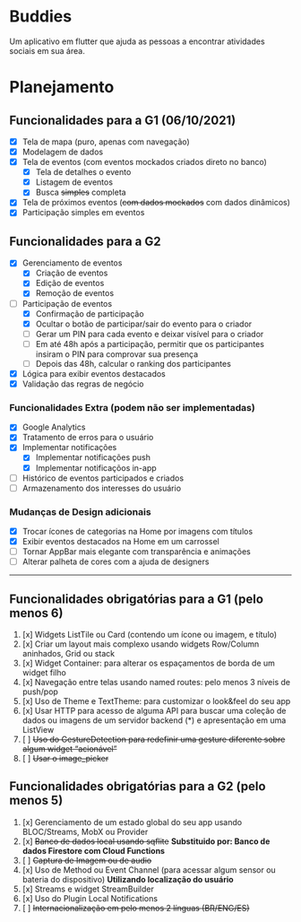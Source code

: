# Buddies
Um aplicativo em flutter que ajuda as pessoas a encontrar atividades sociais em sua área.

# Planejamento

## Funcionalidades para a G1 (06/10/2021)
- [x] Tela de mapa (puro, apenas com navegação)
- [x] Modelagem de dados
- [x] Tela de eventos (com eventos mockados criados direto no banco)
  - [x] Tela de detalhes o evento
  - [x] Listagem de eventos
  - [x] Busca ~~simples~~ completa
- [x] Tela de próximos eventos (~~com dados mockados~~ com dados dinâmicos)
- [x] Participação simples em eventos

## Funcionalidades para a G2
- [x] Gerenciamento de eventos
  - [x] Criação de eventos
  - [x] Edição de eventos
  - [x] Remoção de eventos
- [ ] Participação de eventos
  - [x] Confirmação de participação
  - [x] Ocultar o botão de participar/sair do evento para o criador
  - [ ] Gerar um PIN para cada evento e deixar visível para o criador
  - [ ] Em até 48h após a participação, permitir que os participantes insiram o PIN para comprovar sua presença
  - [ ] Depois das 48h, calcular o ranking dos participantes
- [x] Lógica para exibir eventos destacados
- [x] Validação das regras de negócio

### Funcionalidades Extra (podem não ser implementadas)
- [x] Google Analytics
- [x] Tratamento de erros para o usuário
- [x] Implementar notificações
  - [x] Implementar notificações push
  - [x] Implementar notificaçõos in-app
- [ ] Histórico de eventos participados e criados
- [ ] Armazenamento dos interesses do usuário

### Mudanças de Design adicionais
- [x] Trocar ícones de categorias na Home por imagens com títulos
- [x] Exibir eventos destacados na Home em um carrossel
- [ ] Tornar AppBar mais elegante com transparência e animações
- [ ] Alterar palheta de cores com a ajuda de designers

---

## Funcionalidades obrigatórias para a G1 (pelo menos 6)
1. [x] Widgets ListTile ou Card  (contendo um ícone ou imagem, e título)
2. [x] Criar um layout mais complexo usando widgets Row/Column aninhados, Grid ou stack
3. [x] Widget Container: para alterar os espaçamentos de borda de um widget filho
4. [x] Navegação entre telas usando named routes: pelo menos 3 níveis de push/pop
5. [x] Uso de Theme e TextTheme: para customizar o look&feel do seu app 
6. [x] Usar HTTP para acesso de alguma API para buscar uma coleção de dados ou imagens de um servidor backend (*) e apresentação em uma ListView
7. [ ] ~~Uso do GestureDetection para redefinir uma gesture diferente sobre algum widget “acionável”~~
8. [ ] ~~Usar o image_picker~~

## Funcionalidades obrigatórias para a G2 (pelo menos 5)
1. [x] Gerenciamento de um estado global do seu app usando BLOC/Streams, MobX ou Provider 
2. [x] ~~Banco de dados local usando sqflite~~ **Substituido por: Banco de dados Firestore com Cloud Functions**
3. [ ] ~~Captura de Imagem ou de audio~~
4. [x] Uso de Method ou Event Channel (para acessar algum sensor ou bateria do dispositivo) **Utilizando localização do usuário**
5. [x] Streams e widget StreamBuilder
6. [x] Uso do Plugin Local Notifications
7. [ ] ~~Internacionalização em pelo menos 2 línguas (BR/ENG/ES)~~